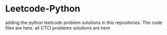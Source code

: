 # Leetcode-Python
adding the python leetcode problem solutions in this repositories. 
The code files are here.
all CTCI problems solutions are here














































































































































































































































































































































































































































































































































































































































































































































































































































































































































































































































































































































































































































































































































